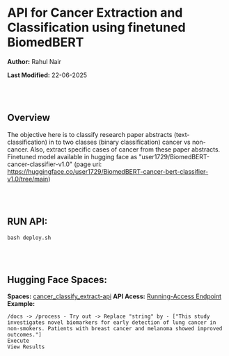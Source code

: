 # API for Cancer Extraction and Classification using finetuned BiomedBERT

**Author:** Rahul Nair

**Last Modified:** 22-06-2025

<br><br>

## Overview

The objective here is to classify research paper abstracts (text-classification)  in to two classes (binary classification) cancer vs non-cancer. Also,  extract  specific cases of cancer from these paper abstracts. 
Finetuned model available in hugging face as "user1729/BiomedBERT-cancer-classifier-v1.0" (page uri: https://huggingface.co/user1729/BiomedBERT-cancer-bert-classifier-v1.0/tree/main)

<br><br>

## RUN API:

```
bash deploy.sh
```

<br><br>

## Hugging Face Spaces:

**Spaces:** [cancer_classify_extract-api](https://huggingface.co/spaces/user1729/cancer_classify_extract-api)
**API Acess:** [Running-Access Endpoint](https://user1729-cancer-classify-extract-api.hf.space/docs) 
**Example:**

```
/docs -> /process - Try out -> Replace "string" by - ["This study investigates novel biomarkers for early detection of lung cancer in non-smokers. Patients with breast cancer and melanoma showed improved outcomes."]
Execute
View Results
```


